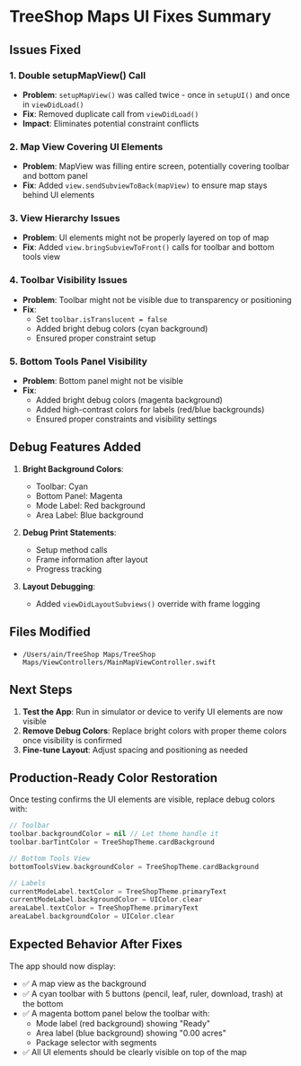 # TreeShop Maps UI Fixes Summary

## Issues Fixed

### 1. Double setupMapView() Call
- **Problem**: `setupMapView()` was called twice - once in `setupUI()` and once in `viewDidLoad()`
- **Fix**: Removed duplicate call from `viewDidLoad()`
- **Impact**: Eliminates potential constraint conflicts

### 2. Map View Covering UI Elements
- **Problem**: MapView was filling entire screen, potentially covering toolbar and bottom panel
- **Fix**: Added `view.sendSubviewToBack(mapView)` to ensure map stays behind UI elements

### 3. View Hierarchy Issues
- **Problem**: UI elements might not be properly layered on top of map
- **Fix**: Added `view.bringSubviewToFront()` calls for toolbar and bottom tools view

### 4. Toolbar Visibility Issues
- **Problem**: Toolbar might not be visible due to transparency or positioning
- **Fix**: 
  - Set `toolbar.isTranslucent = false`
  - Added bright debug colors (cyan background)
  - Ensured proper constraint setup

### 5. Bottom Tools Panel Visibility
- **Problem**: Bottom panel might not be visible
- **Fix**:
  - Added bright debug colors (magenta background) 
  - Added high-contrast colors for labels (red/blue backgrounds)
  - Ensured proper constraints and visibility settings

## Debug Features Added

1. **Bright Background Colors**: 
   - Toolbar: Cyan
   - Bottom Panel: Magenta  
   - Mode Label: Red background
   - Area Label: Blue background

2. **Debug Print Statements**:
   - Setup method calls
   - Frame information after layout
   - Progress tracking

3. **Layout Debugging**:
   - Added `viewDidLayoutSubviews()` override with frame logging

## Files Modified

- `/Users/ain/TreeShop Maps/TreeShop Maps/ViewControllers/MainMapViewController.swift`

## Next Steps

1. **Test the App**: Run in simulator or device to verify UI elements are now visible
2. **Remove Debug Colors**: Replace bright colors with proper theme colors once visibility is confirmed
3. **Fine-tune Layout**: Adjust spacing and positioning as needed

## Production-Ready Color Restoration

Once testing confirms the UI elements are visible, replace debug colors with:

```swift
// Toolbar
toolbar.backgroundColor = nil // Let theme handle it
toolbar.barTintColor = TreeShopTheme.cardBackground

// Bottom Tools View
bottomToolsView.backgroundColor = TreeShopTheme.cardBackground

// Labels
currentModeLabel.textColor = TreeShopTheme.primaryText
currentModeLabel.backgroundColor = UIColor.clear
areaLabel.textColor = TreeShopTheme.primaryText  
areaLabel.backgroundColor = UIColor.clear
```

## Expected Behavior After Fixes

The app should now display:
- ✅ A map view as the background
- ✅ A cyan toolbar with 5 buttons (pencil, leaf, ruler, download, trash) at the bottom
- ✅ A magenta bottom panel below the toolbar with:
  - Mode label (red background) showing "Ready"
  - Area label (blue background) showing "0.00 acres" 
  - Package selector with segments
- ✅ All UI elements should be clearly visible on top of the map